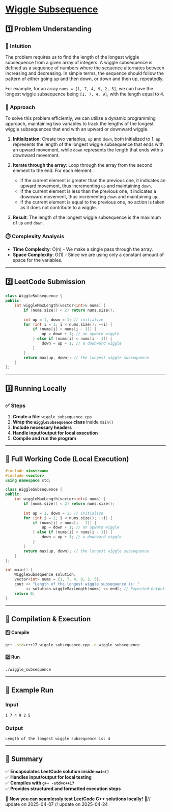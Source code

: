 # **[Wiggle Subsequence](https://leetcode.com/problems/wiggle-subsequence/description/)**  

## **1️⃣ Problem Understanding**  
### **📌 Intuition**  
The problem requires us to find the length of the longest wiggle subsequence from a given array of integers. A wiggle subsequence is defined as a sequence of numbers where the sequence alternates between increasing and decreasing. In simple terms, the sequence should follow the pattern of either going up and then down, or down and then up, repeatedly. 

For example, for an array `nums = [1, 7, 4, 9, 2, 5]`, we can have the longest wiggle subsequence being `[1, 7, 4, 9]`, with the length equal to 4. 

### **🚀 Approach**  
To solve this problem efficiently, we can utilize a dynamic programming approach, maintaining two variables to track the lengths of the longest wiggle subsequences that end with an upward or downward wiggle. 

1. **Initialization**: Create two variables, `up` and `down`, both initialized to 1. `up` represents the length of the longest wiggle subsequence that ends with an upward movement, while `down` represents the length that ends with a downward movement.
  
2. **Iterate through the array**: Loop through the array from the second element to the end. For each element:
   - If the current element is greater than the previous one, it indicates an upward movement, thus incrementing `up` and maintaining `down`.
   - If the current element is less than the previous one, it indicates a downward movement, thus incrementing `down` and maintaining `up`.
   - If the current element is equal to the previous one, no action is taken as it does not contribute to a wiggle.

3. **Result**: The length of the longest wiggle subsequence is the maximum of `up` and `down`.

### **⏱️ Complexity Analysis**  
- **Time Complexity**: O(n) - We make a single pass through the array.
- **Space Complexity**: O(1) - Since we are using only a constant amount of space for the variables.

---  

## **2️⃣ LeetCode Submission**  
```cpp
class WiggleSubsequence {
public:
    int wiggleMaxLength(vector<int>& nums) {
        if (nums.size() < 2) return nums.size();
        
        int up = 1, down = 1; // initialize
        for (int i = 1; i < nums.size(); ++i) {
            if (nums[i] > nums[i - 1]) {
                up = down + 1; // an upward wiggle
            } else if (nums[i] < nums[i - 1]) {
                down = up + 1; // a downward wiggle
            }
        }
        return max(up, down); // the longest wiggle subsequence
    }
};
```  

---  

## **3️⃣ Running Locally**  
### **✅ Steps**  
1. **Create a file**: `wiggle_subsequence.cpp`  
2. **Wrap the `WiggleSubsequence` class** inside `main()`  
3. **Include necessary headers**  
4. **Handle input/output for local execution**  
5. **Compile and run the program**  

---  

## **📝 Full Working Code (Local Execution)**  
```cpp
#include <iostream>
#include <vector>
using namespace std;

class WiggleSubsequence {
public:
    int wiggleMaxLength(vector<int>& nums) {
        if (nums.size() < 2) return nums.size();
        
        int up = 1, down = 1; // initialize
        for (int i = 1; i < nums.size(); ++i) {
            if (nums[i] > nums[i - 1]) {
                up = down + 1; // an upward wiggle
            } else if (nums[i] < nums[i - 1]) {
                down = up + 1; // a downward wiggle
            }
        }
        return max(up, down); // the longest wiggle subsequence
    }
};

int main() {
    WiggleSubsequence solution;
    vector<int> nums = {1, 7, 4, 9, 2, 5};
    cout << "Length of the longest wiggle subsequence is: " 
         << solution.wiggleMaxLength(nums) << endl; // Expected Output: 4
    return 0;
}
```  

---  

## **🔧 Compilation & Execution**  
#### **1️⃣ Compile**  
```bash
g++ -std=c++17 wiggle_subsequence.cpp -o wiggle_subsequence
```  

#### **2️⃣ Run**  
```bash
./wiggle_subsequence
```  

---  

## **🎯 Example Run**  
### **Input**  
```
1 7 4 9 2 5
```  
### **Output**  
```
Length of the longest wiggle subsequence is: 4
```  

---  

## **📌 Summary**  
✅ **Encapsulates LeetCode solution inside `main()`**  
✅ **Handles input/output for local testing**  
✅ **Compiles with `g++ -std=c++17`**  
✅ **Provides structured and formatted execution steps**  

🚀 **Now you can seamlessly test LeetCode C++ solutions locally!** 🚀// update on 2025-04-07
// update on 2025-04-24

